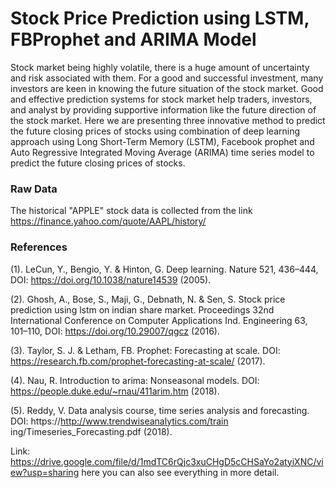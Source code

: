 # Stock Price Prediction using LSTM, FBProphet and ARIMA Model
Stock market being highly volatile, there is a huge amount of uncertainty and risk associated with them. For a good and successful
investment, many investors are keen in knowing the future situation of the stock market. Good and effective prediction systems
for stock market help traders, investors, and analyst by providing supportive information like the future direction of the stock
market. Here we are presenting three innovative method to predict the future closing prices of stocks using combination of deep
learning approach using Long Short-Term Memory (LSTM), Facebook prophet and Auto Regressive Integrated Moving Average
(ARIMA) time series model to predict the future closing prices of stocks.
### Raw Data
The historical "APPLE" stock data is collected from the link https://finance.yahoo.com/quote/AAPL/history/
### References
(1). LeCun, Y., Bengio, Y. & Hinton, G. Deep learning. Nature 521, 436–444, DOI: https://doi.org/10.1038/nature14539 (2005).

(2). Ghosh, A., Bose, S., Maji, G., Debnath, N. & Sen, S. Stock price prediction using lstm on indian share market.
Proceedings 32nd International Conference on Computer Applications Ind. Engineering 63, 101–110, DOI: https://doi.org/10.29007/qgcz (2016).

(3). Taylor, S. J. & Letham, FB. Prophet: Forecasting at scale. DOI: https://research.fb.com/prophet-forecasting-at-scale/ (2017).

(4). Nau, R. Introduction to arima: Nonseasonal models. DOI: https://people.duke.edu/~rnau/411arim.htm (2018).

(5). Reddy, V. Data analysis course, time series analysis and forecasting. DOI: https://http://www.trendwiseanalytics.com/train
ing/Timeseries_Forecasting.pdf (2018).

Link: https://drive.google.com/file/d/1mdTC6rQjc3xuCHgD5cCHSaYo2atyiXNC/view?usp=sharing here you can also see everything in more detail.
